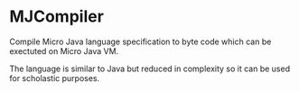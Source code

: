 # MJCompiler

Compile Micro Java language specification to byte code which can be exectuted on Micro Java VM.

The language is similar to Java but reduced in complexity so it can be used for scholastic purposes.